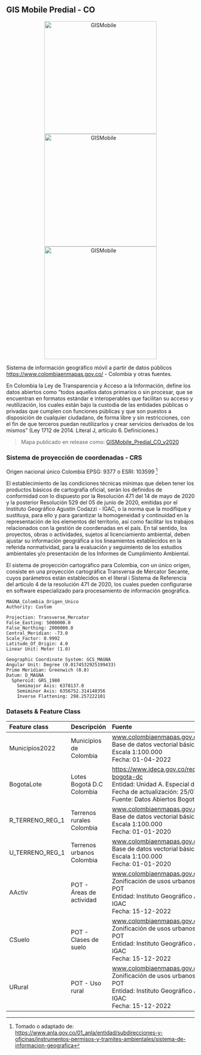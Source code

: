 ## GIS Mobile Predial - CO

<div align="center">
  <img alt="GISMobile" src="graph/QField_MapView.png" width="300px">
  <img alt="GISMobile" src="graph/QField_Layers.png" width="300px">
  <img alt="GISMobile" src="graph/QField_Atributes.png" width="300px">
</div>

Sistema de información geográfico móvil a partir de datos públicos https://www.colombiaenmapas.gov.co/ - Colombia y otras fuentes.

En Colombia la Ley de Transparencia y Acceso a la Información, define los datos abiertos como “todos aquellos datos primarios o sin procesar, que se encuentran en formatos estándar e interoperables que facilitan su acceso y reutilización, los cuales están bajo la custodia de las entidades públicas o privadas que cumplen con funciones públicas y que son puestos a disposición de cualquier ciudadano, de forma libre y sin restricciones, con el fin de que terceros puedan reutilizarlos y crear servicios derivados de los mismos” (Ley 1712 de 2014. Literal J, artículo 6. Definiciones.)

> Mapa publicado en release como: [GISMobile_Predial_CO_v2020](https://github.com/rcfdtools/R.GISMobile/releases/tag/GISMobile)


### Sistema de proyección de coordenadas - CRS

Origen nacional único Colombia EPSG: 9377 o ESRI: 103599 [^1]

El establecimiento de las condiciones técnicas mínimas que deben tener los productos básicos de cartografía oficial, serán los definidos de conformidad con lo dispuesto por la Resolución 471 del 14 de mayo de 2020 y la posterior Resolución 529 del 05 de junio de 2020, emitidas por el Instituto Geográfico Agustín Codazzi - IGAC, o la norma que la modifique y sustituya, para ello y para garantizar la homogeneidad y continuidad en la representación de los elementos del territorio, así como facilitar los trabajos relacionados con la gestión de coordenadas en el país. En tal sentido, los proyectos, obras o actividades, sujetos al licenciamiento ambiental, deben ajustar su información geográfica a los lineamientos establecidos en la referida normatividad, para la evaluación y seguimiento de los estudios ambientales y/o presentación de los Informes de Cumplimiento Ambiental.

El sistema de proyección cartográfico para Colombia, con un único origen, consiste en una proyección cartográfica Transversa de Mercator Secante, cuyos parámetros están establecidos en el literal i Sistema de Referencia del artículo 4 de la resolución 471 de 2020, los cuales pueden configurarse en software especializado para procesamiento de información geográfica.

```
MAGNA_Colombia_Origen_Unico
Authority: Custom

Projection: Transverse_Mercator
False_Easting: 5000000.0
False_Northing: 2000000.0
Central_Meridian: -73.0
Scale_Factor: 0.9992
Latitude_Of_Origin: 4.0
Linear Unit: Meter (1.0)

Geographic Coordinate System: GCS_MAGNA
Angular Unit: Degree (0.0174532925199433)
Prime Meridian: Greenwich (0.0)
Datum: D_MAGNA
  Spheroid: GRS_1980
    Semimajor Axis: 6378137.0
    Semiminor Axis: 6356752.314140356
    Inverse Flattening: 298.257222101
```

### Datasets & Feature Class

| Feature class   | Descripción               | Fuente                                                                                                                                                                              | Licencia                                                         |
|:----------------|:--------------------------|:------------------------------------------------------------------------------------------------------------------------------------------------------------------------------------|:-----------------------------------------------------------------|
| Municipios2022  | Municipios de Colombia    | www.colombiaenmapas.gov.co <br>Base de datos vectorial básica de Colombia. Escala 1:100.000<br>Fecha: 01-04-2022                                                                    | [CC BY 4.0](https://creativecommons.org/licenses/by/4.0/deed.es) |
| BogotaLote      | Lotes Bogotá D.C Colombia | https://www.ideca.gov.co/recursos/mapas/lote-bogota-dc <br>Entidad: Unidad A. Especial de Catastro Distrital<br>Fecha de actualización: 25/07/2021<br>Fuente: Datos Abiertos Bogotá | [CC BY 4.0](https://creativecommons.org/licenses/by/4.0/deed.es) |
| R_TERRENO_REG_1 | Terrenos rurales Colombia | www.colombiaenmapas.gov.co <br>Base de datos vectorial básica de Colombia. Escala 1:100.000<br>Fecha: 01-01-2020                                                                    | [CC BY 4.0](https://creativecommons.org/licenses/by/4.0/deed.es) |
| U_TERRENO_REG_1 | Terrenos urbanos Colombia | www.colombiaenmapas.gov.co <br>Base de datos vectorial básica de Colombia. Escala 1:100.000<br>Fecha: 01-01-2020                                                                    | [CC BY 4.0](https://creativecommons.org/licenses/by/4.0/deed.es) |
| AActiv          | POT - Áreas de actividad  | www.colombiaenmapas.gov.co <br>Zonificación de usos urbanos y rurales según POT<br>Entidad: Instituto Geográfico Agustín Codazzi - IGAC<br>Fecha: 15-12-2022                        | [CC BY 4.0](https://creativecommons.org/licenses/by/4.0/deed.es) |
| CSuelo          | POT - Clases de suelo     | www.colombiaenmapas.gov.co <br>Zonificación de usos urbanos y rurales según POT<br>Entidad: Instituto Geográfico Agustín Codazzi - IGAC<br>Fecha: 15-12-2022                        | [CC BY 4.0](https://creativecommons.org/licenses/by/4.0/deed.es) |
| URural          | POT - Uso rural           | www.colombiaenmapas.gov.co <br>Zonificación de usos urbanos y rurales según POT<br>Entidad: Instituto Geográfico Agustín Codazzi - IGAC<br>Fecha: 15-12-2022                        | [CC BY 4.0](https://creativecommons.org/licenses/by/4.0/deed.es) |

[^1]: Tomado o adaptado de: https://www.anla.gov.co/01_anla/entidad/subdirecciones-y-oficinas/instrumentos-permisos-y-tramites-ambientales/sistema-de-informacion-geografica